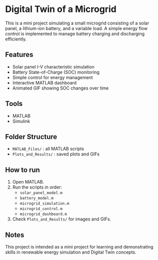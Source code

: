 # Digital Twin of a Microgrid

This is a mini project simulating a small microgrid consisting of a solar panel, a lithium-ion battery, and a variable load. A simple energy flow control is implemented to manage battery charging and discharging efficiently.

## Features
- Solar panel I-V characteristic simulation
- Battery State-of-Charge (SOC) monitoring
- Simple control for energy management
- Interactive MATLAB dashboard
- Animated GIF showing SOC changes over time

## Tools
- MATLAB
- Simulink

## Folder Structure
- `MATLAB_Files/` : all MATLAB scripts
- `Plots_and_Results/` : saved plots and GIFs

## How to run
1. Open MATLAB.
2. Run the scripts in order:
   - `solar_panel_model.m`
   - `battery_model.m`
   - `microgrid_simulation.m`
   - `microgrid_control.m`
   - `microgrid_dashboard.m`
3. Check `Plots_and_Results/` for images and GIFs.

## Notes
This project is intended as a mini project for learning and demonstrating skills in renewable energy simulation and Digital Twin concepts.
